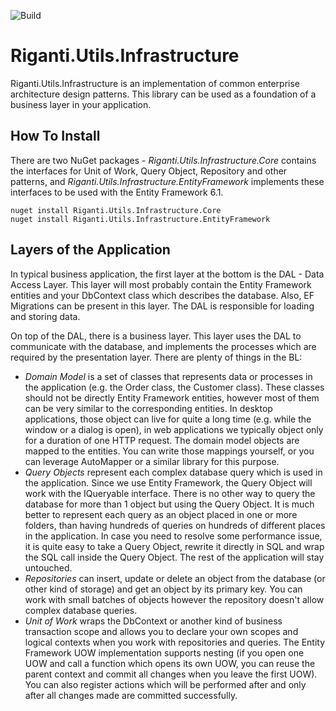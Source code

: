![Build](https://rigantitfs.visualstudio.com/_apis/public/build/definitions/c822ec28-1813-4f5a-beb4-1017e12c262c/43/badge)
# Riganti.Utils.Infrastructure
Riganti.Utils.Infrastructure is an implementation of common enterprise architecture design patterns. This library can be used as a foundation of a business layer in your application.

## How To Install
There are two NuGet packages - *Riganti.Utils.Infrastructure.Core* contains the interfaces for Unit of Work, Query Object, Repository and other patterns, and *Riganti.Utils.Infrastructure.EntityFramework* implements these interfaces to be used with the Entity Framework 6.1. 

    nuget install Riganti.Utils.Infrastructure.Core
    nuget install Riganti.Utils.Infrastructure.EntityFramework
    
## Layers of the Application
In typical business application, the first layer at the bottom is the DAL - Data Access Layer. This layer will most probably contain the Entity Framework entities and your DbContext class which describes the database. Also, EF Migrations can be present in this layer. The DAL is responsible for loading and storing data.

On top of the DAL, there is a business layer. This layer uses the DAL to communicate with the database, and implements the processes which are required by the presentation layer. There are plenty of things in the BL:
- *Domain Model* is a set of classes that represents data or processes in the application (e.g. the Order class, the Customer class). These classes should not be directly Entity Framework entities, however most of them can be very similar to the corresponding entities. In desktop applications, those object can live for quite a long time (e.g. while the window or a dialog is open), in web applications we typically object only for a duration of one HTTP request. The domain model objects are mapped to the entities. You can write those mappings yourself, or you can leverage AutoMapper or a similar library for this purpose.
- *Query Objects* represent each complex database query which is used in the application. Since we use Entity Framework, the Query Object will work with the IQueryable interface. There is no other way to query the database for more than 1 object but using the Query Object. It is much better to represent each query as an object placed in one or more folders, than having hundreds of queries on hundreds of different places in the application. In case you need to resolve some performance issue, it is quite easy to take a Query Object, rewrite it directly in SQL and wrap the SQL call inside the Query Object. The rest of the application will stay untouched.
- *Repositories* can insert, update or delete an object from the database (or other kind of storage) and get an object by its primary key. You can work with small batches of objects however the repository doesn't allow complex database queries.
- *Unit of Work* wraps the DbContext or another kind of business transaction scope and allows you to declare your own scopes and logical contexts when you work with repositories and queries. The Entity Framework UOW implementation supports nesting (if you open one UOW and call a function which opens its own UOW, you can reuse the parent context and commit all changes when you leave the first UOW). You can also register actions which will be performed after and only after all changes made are committed successfully.

